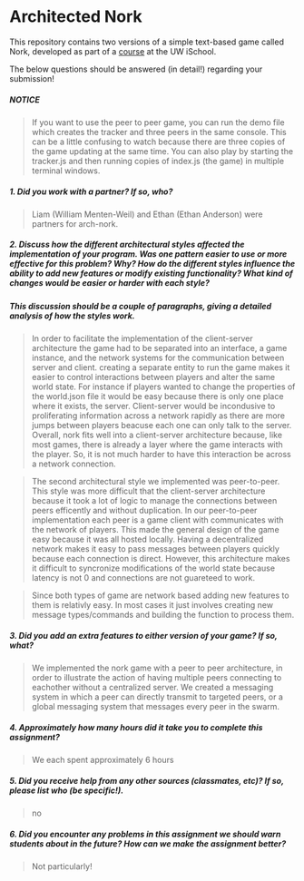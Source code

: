 # Architected Nork

This repository contains two versions of a simple text-based game called Nork, developed as part of a [course](http://arch-joelross.rhcloud.com/) at the UW iSchool.

The below questions should be answered (in detail!) regarding your submission!

##### NOTICE
>  If you want to use the peer to peer game, you can run the demo file which creates the tracker and three peers in the same console. This can be a little confusing to watch because there are three copies of the game updating at the same time.
> You can also play by starting the tracker.js and then running copies of index.js (the game) in multiple terminal windows.


##### 1. Did you work with a partner? If so, who?
> Liam (William Menten-Weil) and Ethan (Ethan Anderson) were partners for arch-nork.



##### 2. Discuss how the different architectural styles affected the implementation of your program. Was one pattern easier to use or more effective _for this problem_? Why? How do the different styles influence the ability to add new features or modify existing functionality? What kind of changes would be easier or harder with each style?
##### This discussion should be a couple of paragraphs, giving a detailed analysis of how the styles work.
> In order to facilitate the implementation of the client-server architecture the game had to be separated into an interface, a game instance, and the network systems for the communication between server and  client. creating a separate entity to run the game makes it easier to control interactions between players and alter the same world state. For instance if players wanted to change the properties of the world.json file it would be easy because there is only one place where it exists, the server. Client-server would be incondusive to proliferating information across a network rapidly as there are more jumps between players beacuse each one can only talk to the server. Overall, nork fits well into a client-server architecture because, like most games, there is already a layer where the game interacts with the player. So, it is not much harder to have this interaction be across a network connection.

> The second architectural style we implemented was peer-to-peer. This style was more difficult that the client-server architecture because it took a lot of logic to manage the connections between peers efficently and without duplication. In our peer-to-peer implementation each peer is a game client with communicates with the network of players. This made the general design of the game easy because it was all hosted locally. Having a decentralized network makes it easy to pass messages between players quickly because each connection is direct. However, this architecture makes it difficult to syncronize modifications of the world state because latency is not 0 and connections are not guareteed to work.

> Since both types of game are network based adding new features to them is relativly easy. In most cases it just involves creating new message types/commands and building the function to process them.



##### 3. Did you add an extra features to either version of your game? If so, what?
> We implemented the nork game with a peer to peer architecture, in order to illustrate the action of having multiple peers connecting to eachother without a centralized server. We created a messaging system in which a peer can directly transmit to targeted peers, or a global messaging system that messages every peer in the swarm.



##### 4. Approximately how many hours did it take you to complete this assignment? #####
> We each spent approximately 6 hours



##### 5. Did you receive help from any other sources (classmates, etc)? If so, please list who (be specific!). #####
>  no



##### 6. Did you encounter any problems in this assignment we should warn students about in the future? How can we make the assignment better? #####
> Not particularly!


